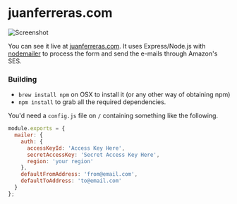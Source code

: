 # juanferreras.com #

![Screenshot](http://www.juanferreras.com/img/email-header.jpg)

You can see it live at [juanferreras.com](http://juanferreras.com). It uses Express/Node.js with [nodemailer](https://github.com/nodemailer/nodemailer) to process the form and send the e-mails through Amazon's SES.

### Building ###

* `brew install npm` on OSX to install it (or any other way of obtaining npm)
* `npm install` to grab all the required dependencies.

You'd need a `config.js` file on `/` containing something like the following.
```javascript
module.exports = {
  mailer: {
    auth: {
      accessKeyId: 'Access Key Here',
      secretAccessKey: 'Secret Access Key Here',
      region: 'your region'
    },
    defaultFromAddress: 'from@email.com',
    defaultToAddress: 'to@email.com'
  }
};
```
